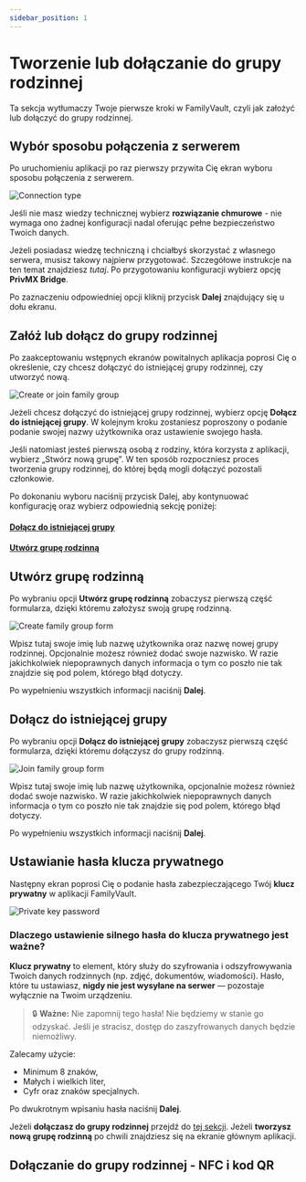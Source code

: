 ```yaml
---
sidebar_position: 1
---
```


# Tworzenie lub dołączanie do grupy rodzinnej 

Ta sekcja wytłumaczy Twoje pierwsze kroki w FamilyVault, czyli jak założyć lub dołączyć do grupy rodzinnej.

## Wybór sposobu połączenia z serwerem

Po uruchomieniu aplikacji po raz pierwszy przywita Cię ekran wyboru sposobu połączenia z serwerem.

![Connection type](./img/first_screen.png)

Jeśli nie masz wiedzy technicznej wybierz **rozwiązanie chmurowe** - nie wymaga ono żadnej konfiguracji nadal oferując pełne bezpieczeństwo Twoich danych.

Jeżeli posiadasz wiedzę techniczną i chciałbyś skorzystać z własnego serwera, musisz takowy najpierw przygotować. Szczegółowe instrukcje na ten temat znajdziesz *tutaj*. Po przygotowaniu konfiguracji wybierz opcję **PrivMX Bridge**.

Po zaznaczeniu odpowiedniej opcji kliknij przycisk **Dalej** znajdujący się u dołu ekranu.

## Załóż lub dołącz do grupy rodzinnej

Po zaakceptowaniu wstępnych ekranów powitalnych aplikacja poprosi Cię o określenie, czy chcesz dołączyć do istniejącej grupy rodzinnej, czy utworzyć nową.

![Create or join family group](./img/join_create.png)

Jeżeli chcesz dołączyć do istniejącej grupy rodzinnej, wybierz opcję **Dołącz do istniejącej grupy**. W kolejnym kroku zostaniesz poproszony o podanie podanie swojej nazwy użytkownika oraz ustawienie swojego hasła.

Jeśli natomiast jesteś pierwszą osobą z rodziny, która korzysta z aplikacji, wybierz „Stwórz nową grupę”. W ten sposób rozpoczniesz proces tworzenia grupy rodzinnej, do której będą mogli dołączyć pozostali członkowie.

Po dokonaniu wyboru naciśnij przycisk Dalej, aby kontynuować konfigurację oraz wybierz odpowiednią sekcję poniżej:

#### [Dołącz do istniejącej grupy](#dołącz-do-istniejącej-grupy)

#### [Utwórz grupę rodzinną](#utwórz-grupę-rodzinną)

## Utwórz grupę rodzinną

Po wybraniu opcji **Utwórz grupę rodzinną** zobaczysz pierwszą część formularza, dzięki któremu założysz swoją grupę rodzinną.

![Create family group form](./img/family_group_create_info.png)

Wpisz tutaj swoje imię lub nazwę użytkownika oraz nazwę nowej grupy rodzinnej. Opcjonalnie możesz również dodać swoje nazwisko.
W razie jakichkolwiek niepoprawnych danych informacja o tym co poszło nie tak znajdzie się pod polem, którego błąd dotyczy.

Po wypełnieniu wszystkich informacji naciśnij **Dalej**.

## Dołącz do istniejącej grupy

Po wybraniu opcji **Dołącz do istniejącej grupy** zobaczysz pierwszą część formularza, dzięki któremu dołączysz do grupy rodzinną.

![Join family group form](./img/family_group_join_info.png)

Wpisz tutaj swoje imię lub nazwę użytkownika, opcjonalnie możesz również dodać swoje nazwisko.
W razie jakichkolwiek niepoprawnych danych informacja o tym co poszło nie tak znajdzie się pod polem, którego błąd dotyczy.

Po wypełnieniu wszystkich informacji naciśnij **Dalej**.


## Ustawianie hasła klucza prywatnego

Następny ekran poprosi Cię o podanie hasła zabezpieczającego Twój **klucz prywatny** w aplikacji FamilyVault.

![Private key password](./img/private_key_password.png)

### Dlaczego ustawienie silnego hasła do klucza prywatnego jest ważne?

**Klucz prywatny** to element, który służy do szyfrowania i odszyfrowywania Twoich danych rodzinnych (np. zdjęć, dokumentów, wiadomości). Hasło, które tu ustawiasz, **nigdy nie jest wysyłane na serwer** — pozostaje wyłącznie na Twoim urządzeniu.

> 🔒 **Ważne:** Nie zapomnij tego hasła! Nie będziemy w stanie go odzyskać. Jeśli je stracisz, dostęp do zaszyfrowanych danych będzie niemożliwy.

Zalecamy użycie:
- Minimum 8 znaków,
- Małych i wielkich liter,
- Cyfr oraz znaków specjalnych.

Po dwukrotnym wpisaniu hasła naciśnij **Dalej**.

Jeżeli **dołączasz do grupy rodzinnej** przejdź do [tej sekcji](#dołączanie-do-grupy-rodzinnej---nfc-i-kod-qr).
Jeżeli **tworzysz nową grupę rodzinną** po chwili znajdziesz się na ekranie głównym aplikacji.

## Dołączanie do grupy rodzinnej - NFC i kod QR

